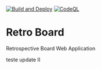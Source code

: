 [![Build and Deploy](https://github.com/dmscn/retro-board/actions/workflows/main.yml/badge.svg)](https://github.com/dmscn/retro-board/actions/workflows/main.yml) [![CodeQL](https://github.com/dmscn/retro-board/actions/workflows/codeql-analysis.yml/badge.svg)](https://github.com/dmscn/retro-board/actions/workflows/codeql-analysis.yml)

# Retro Board
Retrospective Board Web Application

teste update II
